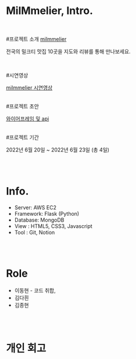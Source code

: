 # MilMmelier, Intro. 

<br/>

#프로젝트 소개 [milmmelier](http://54.180.105.208/login)

전국의 밀크티 맛집 10곳을 지도와 리뷰를 통해 만나보세요.

<br/>

#시연영상

[milmmelier 시연영상](https://www.youtube.com/watch?v=5FVSqzKxk8o)
<br/>
<br/>

#프로젝트 초안

[와이어프레임 및 api](https://www.notion.so/Chapter-1-7b453548af8341dc815f17033f44df72)
<br/>
<br/>

#프로젝트 기간

2022년 6월 20일 ~ 2022년 6월 23일 (총 4일)

<br/>
<br/>

# Info.

-   Server: AWS EC2 
-   Framework: Flask (Python)
-   Database: MongoDB
-   View : HTML5, CSS3, Javascript
-   Tool : Git, Notion

<br/>
<br/>

# Role

-   이동현 - 코드 취합, 
-   김다흰
-   김종현

<br/>
<br/>

# 개인 회고
